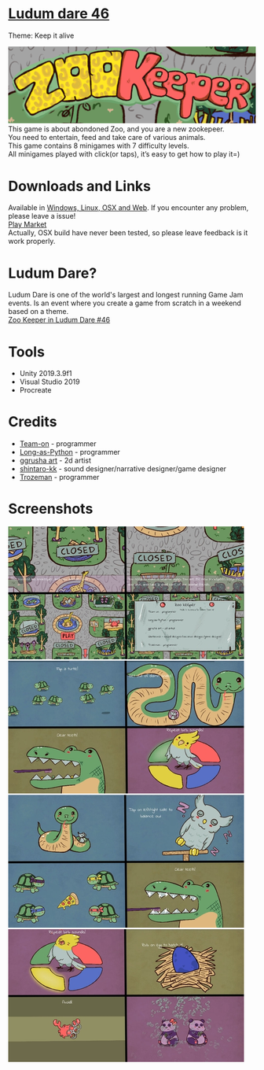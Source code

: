 # [Ludum dare 46](https://ldjam.com/)
Theme: Keep it alive  

![Cover](Screenshots/ZooKeeperLong.png)  
This game is about abondoned Zoo, and you are a new zookepeer.  
You need to entertain, feed and take care of various animals.  
This game contains 8 minigames with 7 difficulty levels.  
All minigames played with click(or taps), it’s easy to get how to play it=)   

# Downloads and Links
Available in [Windows, Linux, OSX and Web](https://teamon.itch.io/zoo-keeper). If you encounter any problem, please leave a issue!  
[Play Market](https://play.google.com/store/apps/details?id=com.Enteryournamestudios.Zookeeper)  
Actually, OSX build have never been tested, so please leave feedback is it work properly.  

# Ludum Dare?
Ludum Dare is one of the world's largest and longest running Game Jam events. Is an event where you create a game from scratch in a weekend based on a theme.  
[Zoo Keeper in Ludum Dare #46](https://ldjam.com/events/ludum-dare/46/$178354)  

# Tools
 * Unity 2019.3.9f1
 * Visual Studio 2019
 * Procreate

# Credits
 * [Team-on](https://github.com/Team-on) - programmer
 * [Long-as-Python](https://github.com/Long-as-Python) - programmer
 * [ggrusha art](https://www.instagram.com/ggrusha_art/) - 2d artist
 * [shintaro-kk](https://www.instagram.com/shintaro_kk) - sound designer/narrative designer/game designer
 * [Trozeman](https://github.com/Trozeman) - programmer

# Screenshots
![Screenshot1](Screenshots/AllMenuSmall.jpg)  
![Screenshot2](Screenshots/AllGameplaySmall.jpg)  
![Screenshot3](Screenshots/AllWinSmall.jpg)  
![Screenshot4](Screenshots/AllLoseSmall.jpg)  
